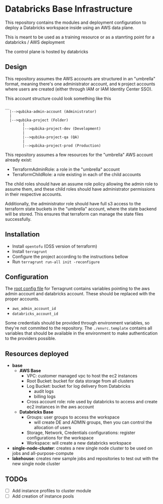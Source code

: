 # Databricks Base Infrastructure

This repository contains the modules and deployment configuration to deploy
a Databricks workspace inside using an AWS data plane.

This is meant to be used as a training resource or as a stanrting point for
a  databricks / AWS deployment

The control plane is hosted by databricks

## Design

This repository assumes the AWS accounts are structured in an "umbrella"
format, meaning there's one administrator account, and `N` project accounts
where users are created (either through IAM or IAM Identity Center SSO).

This account structure could look something like this

```
__
  |-->qubika-admin-account (Administrator)
  |
  |-->qubika-project (Folder)
        |
        |-->qubika-project-dev (Development)
        |
        |-->qubika-project-qa (QA)
        |
        |-->qubika-project-prod (Production)
```


This repository assumes a few resources for the "umbrella" AWS account already exist:
* TerraformAdminRole: a role in the "umbrella" account
* TerraformChildRole: a role existing in each of the child accounts

The child roles should have an assume role policy allowing the admin role to
assume them, and these child roles should have administrator permissions in
their respective accounts.

Additionally, the administrator role should have full s3 access to the
terraform state buckets in the "umbrella" account, where the state backend will
be stored. This ensures that terraform can manage the state files successfully.

## Installation

* Install `opentofu` (OSS version of terraform)
* Install `terragrunt`
* Configure the project according to the instructions bellow
* Run `terragrunt run-all init -reconfigure`

## Configuration

The [root config file](./terragrunt.hcl) for Terragrunt contains variables
pointing to the aws admin account and databricks account. These should be
replaced with the proper accounts.
* `aws_admin_account_id`
* `databricks_account_id`

Some credentials should be provided through environment variables, so they're
not commited to the repository. The `./envrc.template` contains all variables
that should be available in the environment to make authentication to the
providers possible.


## Resources deployed

* **base**
  * **AWS Base**
    * VPC: customer managed vpc to host the ec2 instances
    * Root Bucket: bucket for data storage from all clusters
    * Log Bucket: bucket for log delivery from Databricks
      * audit logs
      * billing logs
    * Cross account role: role used by databricks to access and create ec2 instances in the aws account
  * **Databricks Base**
    * Groups: user groups to access the workspace
      * will create DE and ADMIN groups, then you can control the allocation of users
    * Storage, Network, Credentials configurations: register configurations for the workspace
    * Workspace: will create a new databricks workspace
* **single-node-cluster**: creates a new single node cluster to be used on jobs and all-purpose-compute
* **lakehouse**: creates new sample jobs and repositories to test out with the new single node cluster

## TODOs

* [ ] Add instance profiles to cluster module
* [ ] Add creation of instance pools
